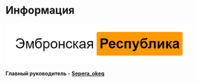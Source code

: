 # Информация

![&#x42D;&#x43C;&#x431;&#x440;&#x43E;&#x43D;&#x441;&#x43A;&#x430;&#x44F; &#x440;&#x435;&#x441;&#x43F;&#x443;&#x431;&#x43B;&#x438;&#x43A;&#x430;](https://github.com/Embronian-IT-Industry/ConstitutialER/blob/master/logo%20%2812%29.png)

**Главный руководитель -** [**Sepera\_okeq**](https://github.com/Sepera-okeq)
